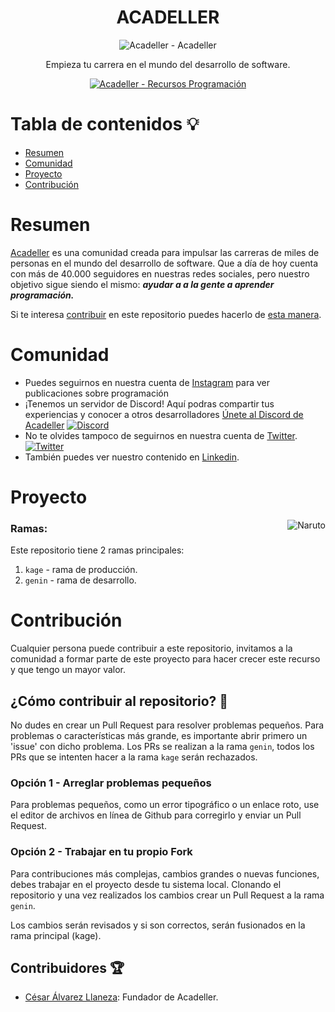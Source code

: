 <div align="center">

# ACADELLER

![Acadeller - Acadeller](https://i.imgur.com/MHrqFrY.png)

<p align="center">
  Empieza tu carrera en el mundo del desarrollo de software.
</p>
<p align="center">
  <a href="https://github.com/Acadeller/acadeller">
	<img alt="Acadeller - Recursos Programación" src="https://img.shields.io/badge/Acadeller-acadeller-yellow.svg">
	  <br>
 </a>
</p>

</div>

# Tabla de contenidos 💡

- [Resumen](#resumen)
- [Comunidad](#comunidad)
- [Proyecto](#proyecto)
- [Contribución](#contribución)

# Resumen

[Acadeller](https://github.com/Acadeller) es una comunidad creada para impulsar las carreras de miles de personas en el mundo del desarrollo de software. Que a día de hoy cuenta con más de 40.000 seguidores en nuestras redes sociales, pero nuestro objetivo sigue siendo el mismo: ***ayudar a a la gente a aprender programación.***

Si te interesa [contribuir](#contribución) en este repositorio puedes hacerlo de [esta manera](#contribución).

# Comunidad

- Puedes seguirnos en nuestra cuenta de [Instagram](https://www.instagram.com/acadeller/) para ver publicaciones sobre programación
- ¡Tenemos un servidor de Discord! Aquí podras compartir tus experiencias y conocer a otros desarrolladores [Únete al Discord de Acadeller](https://discord.com/invite/9vvcTTC) <a href="https://discord.com/invite/9vvcTTC">
    		<img src="https://img.shields.io/discord/715323337240477707.svg?label=&logo=discord&logoColor=ffffff&color=7389D8&labelColor=6A7EC2" alt="Discord">
  	</a>
- No te olvides tampoco de seguirnos en nuestra cuenta de [Twitter](https://twitter.com/acadeller). <a href="https://twitter.com/acadeller">
    		<img src="https://img.shields.io/twitter/follow/acadeller?label=Follow&style=social" alt="Twitter">
  	</a>
- También puedes ver nuestro contenido en [Linkedin](https://www.linkedin.com/company/68485158).

# Proyecto

<img src="https://c.tenor.com/L4UF8SwSt6YAAAAC/naruto-fight.gif" align="right" alt="Naruto">

### Ramas:

Este repositorio tiene 2 ramas principales:
1. `kage` - rama de producción.
2. `genin` - rama de desarrollo.

# Contribución

Cualquier persona puede contribuir a este repositorio, invitamos a la comunidad a formar parte de este proyecto para hacer crecer este recurso y que tengo un mayor valor.

## ¿Cómo contribuir al repositorio? 🤝

No dudes en crear un Pull Request para resolver problemas pequeños. Para problemas o características más grande, es importante abrir primero un 'issue' con dicho problema. Los PRs se realizan a la rama `genin`, todos los PRs que se intenten hacer a la rama `kage` serán rechazados.

### Opción 1 - Arreglar problemas pequeños

Para problemas pequeños, como un error tipográfico o un enlace roto, use el editor de archivos en línea de Github para corregirlo y enviar un Pull Request.

### Opción 2 - Trabajar en tu propio Fork

Para contribuciones más complejas, cambios grandes o nuevas funciones, debes trabajar en el proyecto desde tu sistema local. Clonando el repositorio y una vez realizados los cambios crear un Pull Request a la rama `genin`.

Los cambios serán revisados y si son correctos, serán fusionados en la rama principal (kage).

## Contribuidores 🏆

* [César Álvarez Llaneza](https://github.com/cesaralvrz): Fundador de Acadeller.
